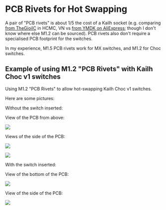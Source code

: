 # PCB Rivets for Hot Swapping

A pair of "PCB rivets" is about 1/5 the cost of a Kailh socket
(e.g. comparing [from TheGioiIC](https://www.thegioiic.com/products/pcb-rivet-1-2mm)
 in HCMC, VN
 vs [from YMDK on AliExpress](https://www.aliexpress.com/item/1005003575767699.html);
 though I don't know where else M1.2 can be sourced).
PCB rivets also don't require a specialised PCB footprint for the switches.

In my experience, M1.5 PCB rivets work for MX switches,
and M1.2 for Choc switches.

## Example of using M1.2 "PCB Rivets" with Kailh Choc v1 switches

Using M1.2 "PCB Rivets" to allow hot-swapping Kailh Choc v1 switches.

Here are some pictures:

Without the switch inserted:

View of the PCB from above:

![](https://raw.githubusercontent.com/rgoulter/keyboard-labs/master/docs/images/pcb-rivets/pcb_rivets_pcb_noswitch_above.jpg)

Views of the side of the PCB:

![](https://raw.githubusercontent.com/rgoulter/keyboard-labs/master/docs/images/pcb-rivets/pcb_rivets_pcb_noswitch_top.jpg)

![](https://raw.githubusercontent.com/rgoulter/keyboard-labs/master/docs/images/pcb-rivets/pcb_rivets_pcb_noswitch_under.jpg)

With the switch inserted:

View of the bottom of the PCB:

![](https://raw.githubusercontent.com/rgoulter/keyboard-labs/master/docs/images/pcb-rivets/pcb_rivets_pcb_switch_beneath.jpg)

View of the side of the PCB:

![](https://raw.githubusercontent.com/rgoulter/keyboard-labs/master/docs/images/pcb-rivets/pcb_rivets_pcb_switch_profile.jpg)
